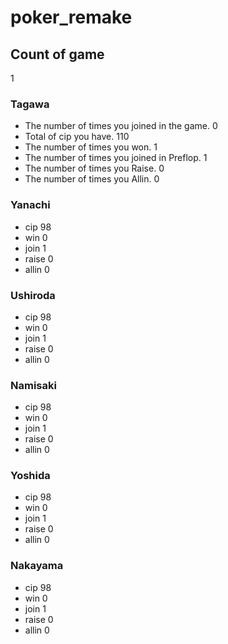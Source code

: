 # poker_remake
## Count of game
1

### Tagawa
* The number of times you joined in the game.
0
* Total of cip you have.
110
* The number of times you won.
1
* The number of times you joined in Preflop.
1
* The number of times you Raise.
0
* The number of times you Allin.
0

### Yanachi
* cip
98
* win
0
* join
1
* raise
0
* allin
0

### Ushiroda
* cip
98
* win
0
* join
1
* raise
0
* allin
0

### Namisaki
* cip
98
* win
0
* join
1
* raise
0
* allin
0

### Yoshida
* cip
98
* win
0
* join
1
* raise
0
* allin
0

### Nakayama
* cip
98
* win
0
* join
1
* raise
0
* allin
0

